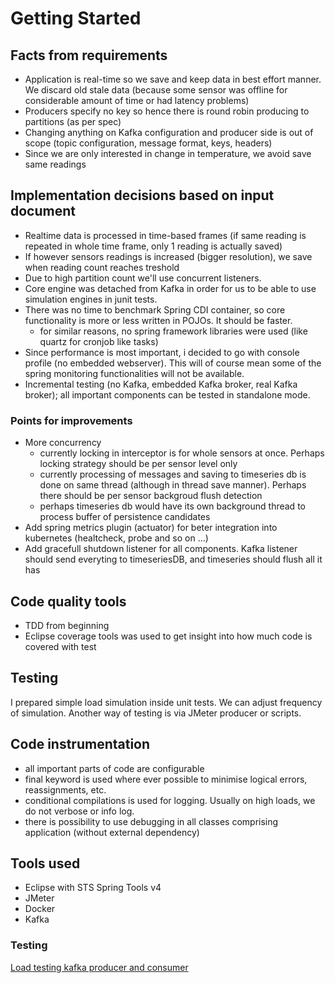 # Getting Started

## Facts from requirements

- Application is real-time so we save and keep data in best effort manner. We discard old stale data (because some sensor was offline for considerable amount of time or had latency problems)
- Producers specify no key so hence there is round robin producing to partitions (as per spec)
- Changing anything on Kafka configuration and producer side is out of scope (topic configuration, message format, keys, headers)
- Since we are only interested in change in temperature, we avoid save same readings 

## Implementation decisions based on input document

- Realtime data is processed in time-based frames (if same reading is repeated in whole time frame, only 1 reading is actually saved)
- If however sensors readings is increased (bigger resolution), we save when reading count reaches treshold
- Due to high partition count we'll use concurrent listeners.
- Core engine was detached from Kafka in order for us to be able to use simulation engines in junit tests.
- There was no time to benchmark Spring CDI container, so core functionality is more or less written in POJOs. It should be faster.
	- for similar reasons, no spring framework libraries were used (like quartz for cronjob like tasks)
- Since performance is most important, i decided to go with console profile (no embedded webserver). This will of course mean some of the spring monitoring functionalities will not be available.
- Incremental testing (no Kafka, embedded Kafka broker, real Kafka broker); all important components can be tested in standalone mode.

###  Points for improvements 

- More concurrency
	- currently locking in interceptor is for whole sensors at once. Perhaps locking strategy should be per sensor level only
	- currently processing of messages and saving to timeseries db is done on same thread (although in thread save manner). Perhaps there should be per sensor backgroud flush detection
	- perhaps timeseries db would have its own background thread to process buffer of persistence candidates
- Add spring metrics plugin (actuator) for beter integration into kubernetes (healtcheck, probe and so on ...)
- Add gracefull shutdown listener for all components. Kafka listener should send everyting to timeseriesDB, and timeseries should flush all it has

## Code quality tools

- TDD from beginning
- Eclipse coverage tools was used to get insight into how much code is covered with test

## Testing

I prepared simple load simulation inside unit tests. We can adjust frequency of simulation. Another way of testing is via JMeter producer or scripts.

## Code instrumentation

- all important parts of code are configurable
- final keyword is used where ever possible to minimise logical errors, reassignments, etc.
- conditional compilations is used for logging. Usually on high loads, we do not verbose or info log.
- there is possibility to use debugging in all classes comprising application (without external dependency)

## Tools used

- Eclipse with STS Spring Tools v4
- JMeter
- Docker
- Kafka 

### Testing

[Load testing kafka producer and consumer](https://www.blazemeter.com/blog/kafka-testing)
